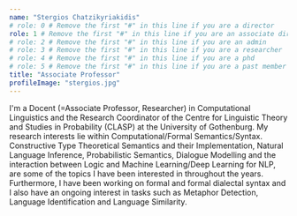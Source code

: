 ```yaml
---
name: "Stergios Chatzikyriakidis"
# role: 0 # Remove the first "#" in this line if you are a director
role: 1 # Remove the first "#" in this line if you are an associate director
# role: 2 # Remove the first "#" in this line if you are an admin
# role: 3 # Remove the first "#" in this line if you are a researcher
# role: 4 # Remove the first "#" in this line if you are a phd
# role: 5 # Remove the first "#" in this line if you are a past member
title: "Associate Professor"
profileImage: "stergios.jpg"
---
```

I'm a Docent (=Associate Professor, Researcher) in Computational Linguistics and the Research Coordinator of the Centre for Linguistic Theory and Studies in Probability (CLASP) at the University of Gothenburg. My research interests lie within Computational/Formal Semantics/Syntax. Constructive Type Theoretical Semantics and their Implementation, Natural Language Inference, Probabilistic Semantics, Dialogue Modelling and the interaction between Logic and Machine Learning/Deep Learning for NLP, are some of the topics I have been interested in throughout the years. Furthermore, I have been working on formal and formal dialectal syntax and I also have an ongoing interest in tasks such as Metaphor Detection, Language Identification and Language Similarity.
